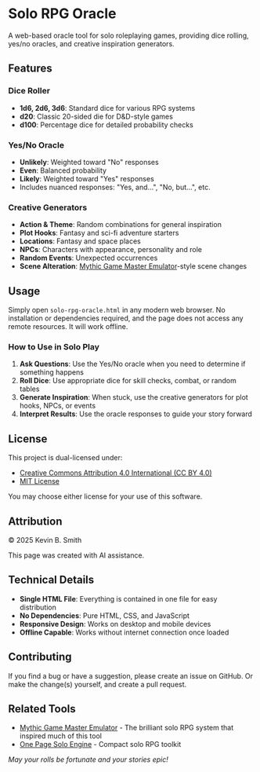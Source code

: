 # Solo RPG Oracle

A web-based oracle tool for solo roleplaying games, providing dice rolling, yes/no oracles, and creative inspiration generators.

## Features

### Dice Roller
- **1d6, 2d6, 3d6**: Standard dice for various RPG systems
- **d20**: Classic 20-sided die for D&D-style games
- **d100**: Percentage dice for detailed probability checks

### Yes/No Oracle
- **Unlikely**: Weighted toward "No" responses
- **Even**: Balanced probability
- **Likely**: Weighted toward "Yes" responses
- Includes nuanced responses: "Yes, and...", "No, but...", etc.

### Creative Generators
- **Action & Theme**: Random combinations for general inspiration
- **Plot Hooks**: Fantasy and sci-fi adventure starters
- **Locations**: Fantasy and space places
- **NPCs**: Characters with appearance, personality and role
- **Random Events**: Unexpected occurrences
- **Scene Alteration**: [Mythic Game Master Emulator](https://wordmillgames.com/mythic-game-master-emulator.html)-style scene changes

## Usage

Simply open `solo-rpg-oracle.html` in any modern web browser. No installation or dependencies required, and the page does not access any remote resources. It will 
work offline. 

### How to Use in Solo Play

1. **Ask Questions**: Use the Yes/No oracle when you need to determine if something happens
2. **Roll Dice**: Use appropriate dice for skill checks, combat, or random tables
3. **Generate Inspiration**: When stuck, use the creative generators for plot hooks, NPCs, or events
4. **Interpret Results**: Use the oracle responses to guide your story forward

## License

This project is dual-licensed under:
- [Creative Commons Attribution 4.0 International (CC BY 4.0)](https://creativecommons.org/licenses/by/4.0/)
- [MIT License](https://opensource.org/licenses/MIT)

You may choose either license for your use of this software.

## Attribution

© 2025 Kevin B. Smith

This page was created with AI assistance.

## Technical Details

- **Single HTML File**: Everything is contained in one file for easy distribution
- **No Dependencies**: Pure HTML, CSS, and JavaScript
- **Responsive Design**: Works on desktop and mobile devices
- **Offline Capable**: Works without internet connection once loaded

## Contributing

If you find a bug or have a suggestion, please 
create an issue on GitHub. Or make the change(s) yourself, and create a pull request. 

## Related Tools

- [Mythic Game Master Emulator](https://wordmillgames.com/mythic-game-master-emulator.html) - The brilliant solo RPG system that inspired much of this tool
- [One Page Solo Engine](https://watabou.itch.io/one-page-solo-engine) - Compact solo RPG toolkit

*May your rolls be fortunate and your stories epic!*